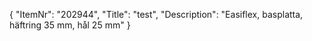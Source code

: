 {
  "ItemNr": "202944",
  "Title": "test",
  "Description": "Easiflex, basplatta, häftring 35 mm, hål 25 mm"
}